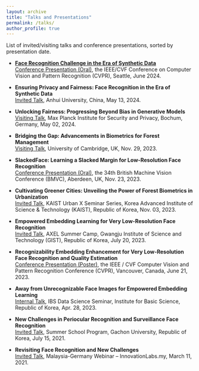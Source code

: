```yaml
---
layout: archive
title: "Talks and Presentations"
permalink: /talks/
author_profile: true
---
```


List of invited/visiting talks and conference presentations, sorted by presentation date.

+ **[Face Recognition Challenge in the Era of Synthetic Data](https://openaccess.thecvf.com/content/WACV2024W/FRCSyn/papers/Melzi_FRCSyn_Challenge_at_WACV_2024_Face_Recognition_Challenge_in_the_WACVW_2024_paper.pdf)**<br>
  <u>Conference Presentation (Oral)</u>, the IEEE/CVF Conference on Computer Vision and Pattern Recognition (CVPR), Seattle, June 2024.
  
+ **Ensuring Privacy and Fairness: Face Recognition in the Era of Synthetic Data**<br>
  <u>Invited Talk</u>, Anhui University, China, May 13, 2024.

+ **Unlocking Fairness: Progressing Beyond Bias in Generative Models**<br>
  <u>Visiting Talk</u>, Max Planck Institute for Security and Privacy, Bochum, Germany, May 02, 2024.
  
+ **Bridging the Gap: Advancements in Biometrics for Forest Management**<br>
  <u>Visiting Talk</u>, University of Cambridge, UK, Nov. 29, 2023.

+ **SlackedFace: Learning a Slacked Margin for Low-Resolution Face Recognition**<br>
  <u>Conference Presentation (Oral)</u>, the 34th British Machine Vision Conference (BMVC), Aberdeen, UK, Nov. 23, 2023. 

+ **Cultivating Greener Cities: Unveiling the Power of Forest Biometrics in Urbanization**<br>
  <u>Invited Talk</u>, KAIST Urban X Seminar Series, Korea Advanced Institute of Science & Technology (KAIST), Republic of Korea, Nov. 03, 2023.

+ **Empowered Embedding Learning for Very Low-Resolution Face Recognition**<br>
  <u>Invited Talk</u>, AXEL Summer Camp, Gwangju Institute of Science and Technology (GIST), Republic of Korea, July 20, 2023.

+ **Recognizability Embedding Enhancement for Very Low-Resolution Face Recognition and Quality Estimation**<br>
  <u>Conference Presentation (Poster)</u>, the IEEE / CVF Computer Vision and Pattern Recognition Conference (CVPR), Vancouver, Canada, June 21, 2023.

+ **Away from Unrecognizable Face Images for Empowered Embedding Learning**<br>
  <u>Internal Talk</u>, IBS Data Science Seminar, Institute for Basic Science, Republic of Korea, Apr. 28, 2023.

+ **New Challenges in Periocular Recognition and Surveillance Face Recognition**<br>
  <u>Invited Talk</u>, Summer School Program, Gachon University, Republic of Korea, July 15, 2021.
  
+ **Revisiting Face Recognition and New Challenges**<br>
  <u>Invited Talk</u>, Malaysia-Germany Webinar – InnovationLabs.my, March 11, 2021.
 

